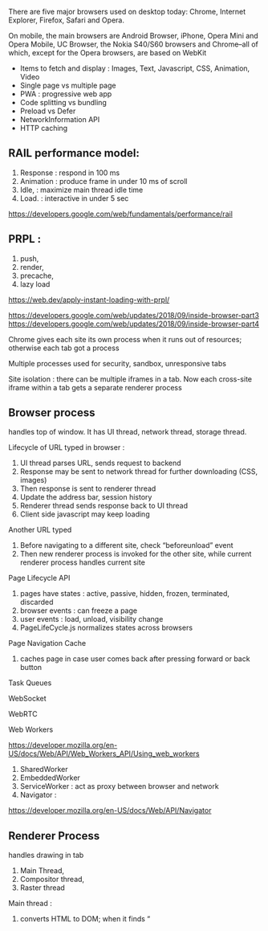 
There are five major browsers used on desktop today: Chrome, Internet Explorer, Firefox, Safari and Opera. 

On mobile, the main browsers are Android Browser, iPhone, Opera Mini and Opera Mobile, UC Browser, the Nokia S40/S60 browsers and Chrome–all of which, except for the Opera browsers, are based on WebKit

* Items to fetch and display : Images, Text, Javascript, CSS, Animation, Video
* Single page vs multiple page
* PWA : progressive web app
* Code splitting vs bundling
* Preload vs Defer
* NetworkInformation API
* HTTP caching

## RAIL performance model:
1. Response : respond in 100 ms
1. Animation : produce frame in under 10 ms of scroll
1. Idle,  : maximize main thread idle time
1. Load. : interactive in under 5 sec

https://developers.google.com/web/fundamentals/performance/rail

## PRPL : 
1. push, 
1. render, 
1. precache, 
1. lazy load 

https://web.dev/apply-instant-loading-with-prpl/

https://developers.google.com/web/updates/2018/09/inside-browser-part3
https://developers.google.com/web/updates/2018/09/inside-browser-part4

Chrome gives each site its own process when it runs out of resources; otherwise each tab got a process

Multiple processes used for security, sandbox, unresponsive tabs

Site isolation : there can be multiple iframes in a tab.   Now each cross-site iframe within a tab gets a separate renderer process

## Browser process 

handles top of window.   It has UI thread, network thread, storage thread.

Lifecycle of URL typed in browser :
1. UI thread parses URL, sends request to backend
1. Response may be sent to network thread for further downloading (CSS, images)
1. Then response is sent to renderer thread
1. Update the address bar, session history
1. Renderer thread sends response back to UI thread
1. Client side javascript may keep loading

Another URL typed
1. Before navigating to a different site, check “beforeunload” event
1. Then new renderer process is invoked for the other site, while current renderer process handles current site

Page Lifecycle API
1. pages have states : active, passive, hidden, frozen, terminated, discarded
1. browser events : can freeze a page
1. user events : load, unload, visibility change
1. PageLifeCycle.js normalizes states across browsers

Page Navigation Cache
1. caches page in case user comes back after pressing forward or back button

Task Queues

WebSocket

WebRTC

Web Workers

https://developer.mozilla.org/en-US/docs/Web/API/Web_Workers_API/Using_web_workers

1. SharedWorker
1. EmbeddedWorker
1. ServiceWorker : act as proxy between browser and network
1. Navigator :

https://developer.mozilla.org/en-US/docs/Web/API/Navigator

## Renderer Process

handles drawing in tab

1. Main Thread, 
1. Compositor  thread, 
1. Raster thread

Main thread : 
1. converts HTML to DOM; when it finds “<script>”, it pauses and executes Javascript because Javascript can change document structure.  If you know it will not change doc structure, use async or defer tags.  For prefetch, use preload tag
1. then parse CSS to create Style information
1. From Style info, the Layout Tree is created with x, y coordinates
1. Then create Paint records to decide what to draw first 

For smooth animation, use “requestAnimationFrame”

How to draw the page after deciding Paint order ?  its called Rasterizing; has to be optimized for scrolling

1. Main thread : convert Layout Tree to Layer Tree
1. Compositor Thread : convert each layer into tiles.  A layer can have multiple tilings for different resolutions to handle things like zoom-in action.
1. Raster Thread : rasterize each tile and store them in GPU memory
1. Compositor Thread : Tiles gathered into compositor frame which is sent to browser process via IPC.  These compositor frames are sent to the GPU to display it on a screen

user event processing : browser process sends to renderer process

Renderer process (composite thread) finds event target and calls event listener

Non-fast scrollable region  : A region whose input event has to be sent to Main thread running in Renderer

Hit test : what is drawn at x,y point

Coalesced events

CSS is a render blocking resource
https://developers.google.com/web/fundamentals/performance/critical-rendering-path/render-blocking-css

page without CSS = "Flash of Unstyled Content" (FOUC).

Application shell keeps static assets in local cache - using ServiceWorker
https://developers.google.com/web/fundamentals/architecture/app-shell

separate content from navigation

## Javascript engine 

it is mix of interpreter and just-in-time compiler
https://mathiasbynens.be/notes/shapes-ics

All objects are dictionaries with variable : property attribute pairs

```
Object.getOwnPropertyDescriptor(object, 'foo');
```

Array is also similarly defined

### Problem : Property access needs to be optimized

Multiple objects with same keys have same “shape”

Javascript engine stores “Shape” separately from JSObject

All JavaScript engines use shapes as an optimization, but they don’t all call them shapes:

1. Academic papers call them Hidden Classes (confusing w.r.t. JavaScript classes)
1. V8 calls them Maps (confusing w.r.t. JavaScript Maps)
1. Chakra calls them Types (confusing w.r.t. JavaScript’s dynamic types and typeof)
1. JavaScriptCore calls them Structures
1. SpiderMonkey calls them Shapes

When you add a attribute to object, the Shapes form a transitive Chain

To speed up searching for an attribute, a ShapeTable is introduced (which is dictionary)

Shapes help in Inline Caching

The main motivation behind shapes is the concept of Inline Caches or ICs. ICs are the key ingredient to making JavaScript run fast! JavaScript engines use ICs to memorize information on where to find properties on objects, to reduce the number of expensive lookups.

For subsequent runs, the IC only needs to compare the shape, and if it’s the same as before, just load the value from the memorized offset.


# TODO

Understanding the V8 Javascript engine
https://www.youtube.com/watch?v=xckH5s3UuX4
